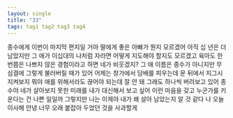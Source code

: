 ```yaml
---
layout: single
title: "33"
tags: tag1 tag2 tag3 tag4
---
```


종수에게
이번이 마지막 편지일 거야
딸에게 좋은 아빠가 뭔지 모르겠어
아직 십 년은 더 남았지만 그 애가 이십대의 나처럼 자라면 어떻게 지도해야 할지도 모르겠고
육아도 한 번쯤은 나쁘지 않은 경험이라고 하면 네가 비웃겠지?
그 애 이름은 종수가 아니지만 무심결에 그렇게 불러버릴 때가 있어
어제는 창가에서 담배를 피우는데 문 뒤에서 지그시 지켜보지 뭐야
애를 위해서라도 끊어야 되는데 잘 안 돼
그래도 하나씩 버려보고 있어
종수야
네가 살아보지 못한 미래를 내가 대신해서 보고 싶어
이런 마음을 갖고 누군가를 키운다는 건 나쁜 일일까
그렇지만 나는 이제야 내가 왜 살아 남았는지 알 것 같다
나 오늘 이사해
안녕
너무 오래 붙잡아 두었던 것을 사과할게
